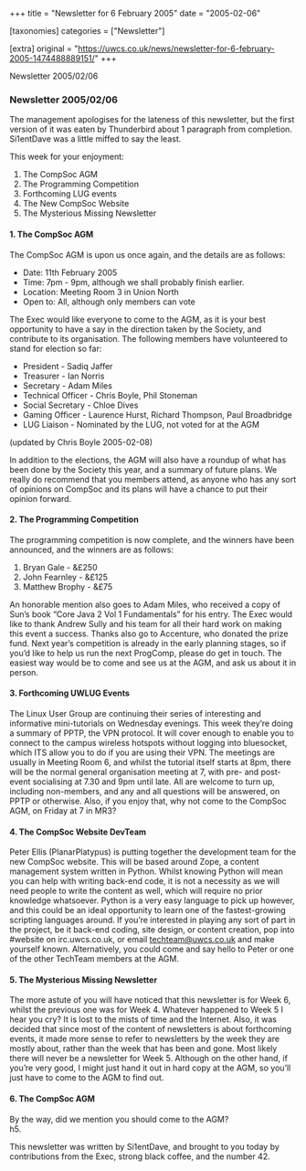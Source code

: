 +++
title = "Newsletter for 6 February 2005"
date = "2005-02-06"

[taxonomies]
categories = ["Newsletter"]

[extra]
original = "https://uwcs.co.uk/news/newsletter-for-6-february-2005-1474488889151/"
+++

Newsletter 2005/02/06

### Newsletter 2005/02/06

The management apologises for the lateness of this newsletter, but the first version of it was eaten by Thunderbird about 1 paragraph from completion. Si1entDave was a little miffed to say the least.

This week for your enjoyment:

1.  The CompSoc AGM
2.  The Programming Competition
3.  Forthcoming LUG events
4.  The New CompSoc Website
5.  The Mysterious Missing Newsletter

#### 1\. The CompSoc AGM

The CompSoc AGM is upon us once again, and the details are as follows:

  - Date: 11th February 2005
  - Time: 7pm - 9pm, although we shall probably finish earlier.
  - Location: Meeting Room 3 in Union North
  - Open to: All, although only members can vote

The Exec would like everyone to come to the AGM, as it is your best opportunity to have a say in the direction taken by the Society, and contribute to its organisation. The following members have volunteered to stand for election so far:

  - President - Sadiq Jaffer
  - Treasurer - Ian Norris
  - Secretary - Adam Miles
  - Technical Officer - Chris Boyle, Phil Stoneman
  - Social Secretary - Chloe Dives
  - Gaming Officer - Laurence Hurst, Richard Thompson, Paul Broadbridge
  - LUG Liaison - Nominated by the LUG, not voted for at the AGM

(updated by Chris Boyle 2005-02-08)

In addition to the elections, the AGM will also have a roundup of what has been done by the Society this year, and a summary of future plans. We really do recommend that you members attend, as anyone who has any sort of opinions on CompSoc and its plans will have a chance to put their opinion forward.

#### 2\. The Programming Competition

The programming competition is now complete, and the winners have been announced, and the winners are as follows:

1.  Bryan Gale - &£250
2.  John Fearnley - &£125
3.  Matthew Brophy - &£75

An honorable mention also goes to Adam Miles, who received a copy of Sun’s book “Core Java 2 Vol 1 Fundamentals” for his entry. The Exec would like to thank Andrew Sully and his team for all their hard work on making this event a success. Thanks also go to Accenture, who donated the prize fund. Next year’s competition is already in the early planning stages, so if you’d like to help us run the next ProgComp, please do get in touch. The easiest way would be to come and see us at the AGM, and ask us about it in person.

#### 3\. Forthcoming UWLUG Events

The Linux User Group are continuing their series of interesting and informative mini-tutorials on Wednesday evenings. This week they’re doing a summary of PPTP, the VPN protocol. It will cover enough to enable you to connect to the campus wireless hotspots without logging into bluesocket, which ITS allow you to do if you are using their VPN. The meetings are usually in Meeting Room 6, and whilst the tutorial itself starts at 8pm, there will be the normal general organisation meeting at 7, with pre- and post-event socialising at 7.30 and 9pm until late. All are welcome to turn up, including non-members, and any and all questions will be answered, on PPTP or otherwise. Also, if you enjoy that, why not come to the CompSoc AGM, on Friday at 7 in MR3?

#### 4\. The CompSoc Website DevTeam

Peter Ellis (PlanarPlatypus) is putting together the development team for the new CompSoc website. This will be based around Zope, a content management system written in Python. Whilst knowing Python will mean you can help with writing back-end code, it is not a necessity as we will need people to write the content as well, which will require no prior knowledge whatsoever. Python is a very easy language to pick up however, and this could be an ideal opportunity to learn one of the fastest-growing scripting languages around. If you’re interested in playing any sort of part in the project, be it back-end coding, site design, or content creation, pop into \#website on irc.uwcs.co.uk, or email techteam@uwcs.co.uk and make yourself known. Alternatively, you could come and say hello to Peter or one of the other TechTeam members at the AGM.

#### 5\. The Mysterious Missing Newsletter

The more astute of you will have noticed that this newsletter is for Week 6, whilst the previous one was for Week 4. Whatever happened to Week 5 I hear you cry? It is lost to the mists of time and the Internet. Also, it was decided that since most of the content of newsletters is about forthcoming events, it made more sense to refer to newsletters by the week they are mostly about, rather than the week that has been and gone. Most likely there will never be a newsletter for Week 5. Although on the other hand, if you’re very good, I might just hand it out in hard copy at the AGM, so you’ll just have to come to the AGM to find out.

#### 6\. The CompSoc AGM

By the way, did we mention you should come to the AGM?  
h5.

This newsletter was written by Si1entDave, and brought to you today by  
contributions from the Exec, strong black coffee, and the number 42.
